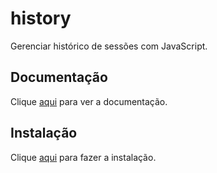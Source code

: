 # history

Gerenciar histórico de sessões com JavaScript.

## Documentação

Clique [aqui](https://github.com/ReactTraining/history) para ver a documentação.

## Instalação

Clique [aqui](https://www.npmjs.com/package/history) para fazer a instalação.